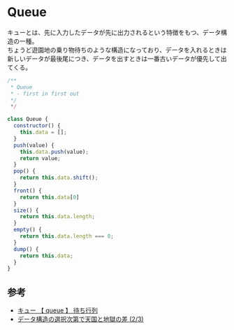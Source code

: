 # Queue

キューとは、先に入力したデータが先に出力されるという特徴をもつ、データ構造の一種。  
ちょうど遊園地の乗り物待ちのような構造になっており、データを入れるときは新しいデータが最後尾につき、データを出すときは一番古いデータが優先して出てくる。

```js
/**
 * Queue
 * - first in first out
 */
 */

class Queue {
  constructor() {
    this.data = [];
  }
  push(value) {
    this.data.push(value);
    return value;
  }
  pop() {
    return this.data.shift();
  }
  front() {
    return this.data[0]
  }
  size() {
    return this.data.length;
  }
  empty() {
    return this.data.length === 0;
  }
  dump() {
    return this.data;
  }
}
```

## 参考

- [キュー 【 queue 】 待ち行列](http://e-words.jp/w/%E3%82%AD%E3%83%A5%E3%83%BC.html)
- [データ構造の選択次第で天国と地獄の差 (2/3)](http://www.atmarkit.co.jp/ait/articles/0809/01/news163_2.html)
